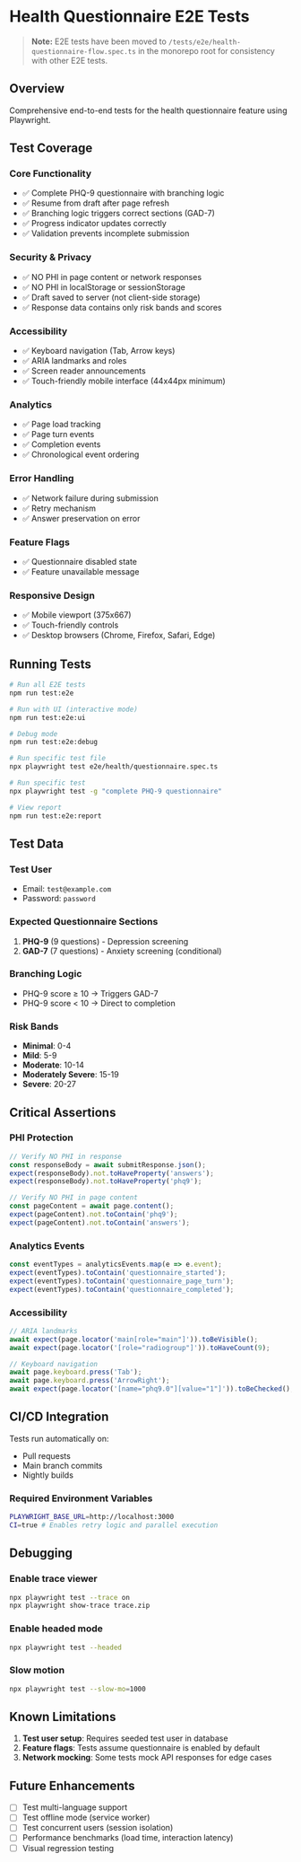 # Health Questionnaire E2E Tests

> **Note:** E2E tests have been moved to `/tests/e2e/health-questionnaire-flow.spec.ts` in the monorepo root for consistency with other E2E tests.

## Overview

Comprehensive end-to-end tests for the health questionnaire feature using Playwright.

## Test Coverage

### Core Functionality
- ✅ Complete PHQ-9 questionnaire with branching logic
- ✅ Resume from draft after page refresh
- ✅ Branching logic triggers correct sections (GAD-7)
- ✅ Progress indicator updates correctly
- ✅ Validation prevents incomplete submission

### Security & Privacy
- ✅ NO PHI in page content or network responses
- ✅ NO PHI in localStorage or sessionStorage
- ✅ Draft saved to server (not client-side storage)
- ✅ Response data contains only risk bands and scores

### Accessibility
- ✅ Keyboard navigation (Tab, Arrow keys)
- ✅ ARIA landmarks and roles
- ✅ Screen reader announcements
- ✅ Touch-friendly mobile interface (44x44px minimum)

### Analytics
- ✅ Page load tracking
- ✅ Page turn events
- ✅ Completion events
- ✅ Chronological event ordering

### Error Handling
- ✅ Network failure during submission
- ✅ Retry mechanism
- ✅ Answer preservation on error

### Feature Flags
- ✅ Questionnaire disabled state
- ✅ Feature unavailable message

### Responsive Design
- ✅ Mobile viewport (375x667)
- ✅ Touch-friendly controls
- ✅ Desktop browsers (Chrome, Firefox, Safari, Edge)

## Running Tests

```bash
# Run all E2E tests
npm run test:e2e

# Run with UI (interactive mode)
npm run test:e2e:ui

# Debug mode
npm run test:e2e:debug

# Run specific test file
npx playwright test e2e/health/questionnaire.spec.ts

# Run specific test
npx playwright test -g "complete PHQ-9 questionnaire"

# View report
npm run test:e2e:report
```

## Test Data

### Test User
- Email: `test@example.com`
- Password: `password`

### Expected Questionnaire Sections
1. **PHQ-9** (9 questions) - Depression screening
2. **GAD-7** (7 questions) - Anxiety screening (conditional)

### Branching Logic
- PHQ-9 score ≥ 10 → Triggers GAD-7
- PHQ-9 score < 10 → Direct to completion

### Risk Bands
- **Minimal**: 0-4
- **Mild**: 5-9
- **Moderate**: 10-14
- **Moderately Severe**: 15-19
- **Severe**: 20-27

## Critical Assertions

### PHI Protection
```typescript
// Verify NO PHI in response
const responseBody = await submitResponse.json();
expect(responseBody).not.toHaveProperty('answers');
expect(responseBody).not.toHaveProperty('phq9');

// Verify NO PHI in page content
const pageContent = await page.content();
expect(pageContent).not.toContain('phq9');
expect(pageContent).not.toContain('answers');
```

### Analytics Events
```typescript
const eventTypes = analyticsEvents.map(e => e.event);
expect(eventTypes).toContain('questionnaire_started');
expect(eventTypes).toContain('questionnaire_page_turn');
expect(eventTypes).toContain('questionnaire_completed');
```

### Accessibility
```typescript
// ARIA landmarks
await expect(page.locator('main[role="main"]')).toBeVisible();
await expect(page.locator('[role="radiogroup"]')).toHaveCount(9);

// Keyboard navigation
await page.keyboard.press('Tab');
await page.keyboard.press('ArrowRight');
await expect(page.locator('[name="phq9.0"][value="1"]')).toBeChecked();
```

## CI/CD Integration

Tests run automatically on:
- Pull requests
- Main branch commits
- Nightly builds

### Required Environment Variables
```bash
PLAYWRIGHT_BASE_URL=http://localhost:3000
CI=true # Enables retry logic and parallel execution
```

## Debugging

### Enable trace viewer
```bash
npx playwright test --trace on
npx playwright show-trace trace.zip
```

### Enable headed mode
```bash
npx playwright test --headed
```

### Slow motion
```bash
npx playwright test --slow-mo=1000
```

## Known Limitations

1. **Test user setup**: Requires seeded test user in database
2. **Feature flags**: Tests assume questionnaire is enabled by default
3. **Network mocking**: Some tests mock API responses for edge cases

## Future Enhancements

- [ ] Test multi-language support
- [ ] Test offline mode (service worker)
- [ ] Test concurrent users (session isolation)
- [ ] Performance benchmarks (load time, interaction latency)
- [ ] Visual regression testing
